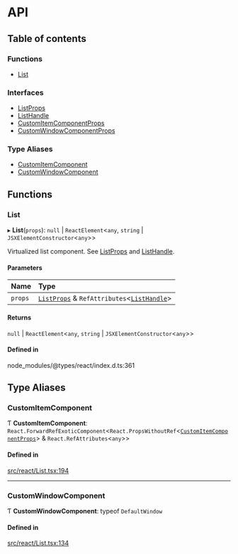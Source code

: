 # API

## Table of contents

### Functions

- [List](API.md#list)

### Interfaces

- [ListProps](interfaces/ListProps.md)
- [ListHandle](interfaces/ListHandle.md)
- [CustomItemComponentProps](interfaces/CustomItemComponentProps.md)
- [CustomWindowComponentProps](interfaces/CustomWindowComponentProps.md)

### Type Aliases

- [CustomItemComponent](API.md#customitemcomponent)
- [CustomWindowComponent](API.md#customwindowcomponent)

## Functions

### List

▸ **List**(`props`): ``null`` \| `ReactElement`<`any`, `string` \| `JSXElementConstructor`<`any`\>\>

Virtualized list component. See [ListProps](interfaces/ListProps.md) and [ListHandle](interfaces/ListHandle.md).

#### Parameters

| Name | Type |
| :------ | :------ |
| `props` | [`ListProps`](interfaces/ListProps.md) & `RefAttributes`<[`ListHandle`](interfaces/ListHandle.md)\> |

#### Returns

``null`` \| `ReactElement`<`any`, `string` \| `JSXElementConstructor`<`any`\>\>

#### Defined in

node_modules/@types/react/index.d.ts:361

## Type Aliases

### CustomItemComponent

Ƭ **CustomItemComponent**: `React.ForwardRefExoticComponent`<`React.PropsWithoutRef`<[`CustomItemComponentProps`](interfaces/CustomItemComponentProps.md)\> & `React.RefAttributes`<`any`\>\>

#### Defined in

[src/react/List.tsx:194](https://github.com/inokawa/virtua/blob/a164ba2/src/react/List.tsx#L194)

___

### CustomWindowComponent

Ƭ **CustomWindowComponent**: typeof `DefaultWindow`

#### Defined in

[src/react/List.tsx:134](https://github.com/inokawa/virtua/blob/a164ba2/src/react/List.tsx#L134)
